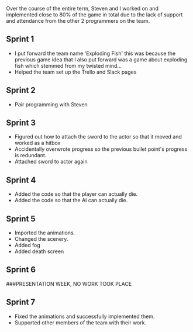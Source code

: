 Over the course of the entire term, Steven and I worked on and implemented close to 80% of the game in total due to the lack of support and attendance from the other 2 programmers on the team. 
## Sprint 1
* I put forward the team name 'Exploding Fish' this was because the previous game idea that I also put forward was a game about exploding fish which stemmed from my twisted mind...
* Helped the team set up the Trello and Slack pages
## Sprint 2
* Pair programming with Steven

## Sprint 3
* Figured out how to attach the sword to the actor so that it moved and worked as a hitbox
* Accidentally overwrote progress so the previous bullet point's progress is redundant.
* Attached sword to actor again
## Sprint 4
* Added the code so that the player can actually die.
* Added the code so that the AI can actually die.
## Sprint 5
* Imported the animations.
* Changed the scenery.
* Added fog
* Added death screen
## Sprint 6
###PRESENTATION WEEK, NO WORK TOOK PLACE

## Sprint 7
* Fixed the animations and successfully implemented them.
* Supported other members of the team with their work.
